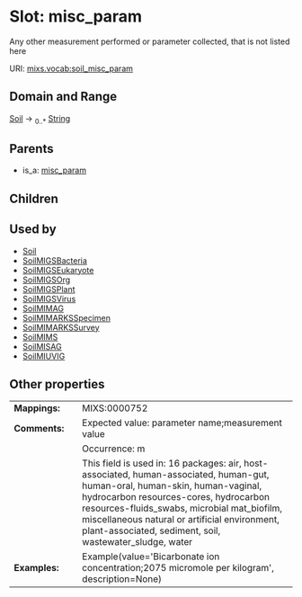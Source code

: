 
# Slot: misc_param


Any other measurement performed or parameter collected, that is not listed here

URI: [mixs.vocab:soil_misc_param](https://w3id.org/mixs/vocab/soil_misc_param)


## Domain and Range

[Soil](Soil.md) &#8594;  <sub>0..\*</sub> [String](types/String.md)

## Parents

 *  is_a: [misc_param](misc_param.md)

## Children


## Used by

 * [Soil](Soil.md)
 * [SoilMIGSBacteria](SoilMIGSBacteria.md)
 * [SoilMIGSEukaryote](SoilMIGSEukaryote.md)
 * [SoilMIGSOrg](SoilMIGSOrg.md)
 * [SoilMIGSPlant](SoilMIGSPlant.md)
 * [SoilMIGSVirus](SoilMIGSVirus.md)
 * [SoilMIMAG](SoilMIMAG.md)
 * [SoilMIMARKSSpecimen](SoilMIMARKSSpecimen.md)
 * [SoilMIMARKSSurvey](SoilMIMARKSSurvey.md)
 * [SoilMIMS](SoilMIMS.md)
 * [SoilMISAG](SoilMISAG.md)
 * [SoilMIUVIG](SoilMIUVIG.md)

## Other properties

|  |  |  |
| --- | --- | --- |
| **Mappings:** | | MIXS:0000752 |
| **Comments:** | | Expected value: parameter name;measurement value |
|  | | Occurrence: m |
|  | | This field is used in: 16 packages: air, host-associated, human-associated, human-gut, human-oral, human-skin, human-vaginal, hydrocarbon resources-cores, hydrocarbon resources-fluids_swabs, microbial mat_biofilm, miscellaneous natural or artificial environment, plant-associated, sediment, soil, wastewater_sludge, water |
| **Examples:** | | Example(value='Bicarbonate ion concentration;2075 micromole per kilogram', description=None) |

